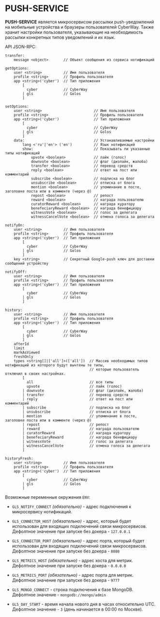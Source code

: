 # PUSH-SERVICE

**PUSH-SERVICE** является микросервисом рассылки push-уведомлений на мобильные устройства и браузеры пользователей CyberWay.
Также хранит настройки пользователя, указывающие на необходимость рассылки конкретных типов уведомлений и их язык.

API JSON-RPC:

```
transfer:
    message <object>       // Объект сообщения из сервиса нотификаций

getOptions:
    user <string>          // Имя пользователя
    profile <string>       // Профиль пользователя
    app <string>('cyber')  // Тип приложения
        [
          cyber            // CyberWay
        | gls              // Golos
        ]

setOptions:
    user <string>                        // Имя пользователя
    profile <string>                     // Профиль пользователя
    app <string>('cyber')                // Тип приложения
        [
          cyber                          // CyberWay
        | gls                            // Golos
        ]
    data:                                // Устанавливаемые настройки
        lang <'ru'|'en'> ('en')          // Язык нотификаций
        show:                            // Показывать ли указанные типы нотификаций
            upvote <boolean>             // лайк (голос)
            downvote <boolean>           // флаг (дизлайк, жалоба)
            transfer <boolean>           // перевод средств
            reply <boolean>              // ответ на пост или комментарий
            subscribe <boolean>          // подписка на блог
            unsubscribe <boolean>        // отписка от блога
            mention <boolean>            // упоминание в посте, заголовке поста или в комменте (через @)
            repost <boolean>             // репост
            reward <boolean>             // награда пользователю
            curatorReward <boolean>      // награда куратору
            benefeciaryReward <boolean>  // награда бенефициару
            witnessVote <boolean>        // голос за делегата
            witnessCancelVote <boolean>  // отмена голоса за делегата

notifyOn:
    user <string>          // Имя пользователя
    profile <string>       // Профиль пользователя
    app <string>('cyber')  // Тип приложения
        [
          cyber            // CyberWay
        | gls              // Golos
        ]
    key <string>           // Секретный Google-push ключ для доставки сообщений устройству

notifyOff:
    user <string>          // Имя пользователя
    profile <string>       // Профиль пользователя
    app <string>('cyber')  // Тип приложения
        [
          cyber            // CyberWay
        | gls              // Golos
        ]

history:
    user <string>          // Имя пользователя
    profile <string>       // Профиль пользователя
    app <string>('cyber')  // Тип приложения
        [
          cyber            // CyberWay
        | gls              // Golos
        ]
    afterId
    limit
    markAsViewed
    freshOnly
    types <string[]|['all']>(['all'])  // Массив необходимых типов нотификаций из которого будут вычтены те типы,
                                       // которые пользователь отключил в своих настройках.
        [
          all                          // все типы
          upvote                       // лайк (голос)
        | downvote                     // флаг (дизлайк, жалоба)
        | transfer                     // перевод средств
        | reply                        // ответ на пост или комментарий
        | subscribe                    // подписка на блог
        | unsubscribe                  // отписка от блога
        | mention                      // упоминание в посте, заголовке поста или в комменте (через @)
        | repost                       // репост
        | reward                       // награда пользователю
        | curatorReward                // награда куратору
        | benefeciaryReward            // награда бенефициару
        | witnessVote                  // голос за делегата
        | witnessCancelVote            // отмена голоса за делегата
        ]

historyFresh:
    user <string>          // Имя пользователя
    profile <string>       // Профиль пользователя
    app <string>('cyber')  // Тип приложения
        [
          cyber            // CyberWay
        | gls              // Golos
        ]

```

Возможные переменные окружения `ENV`:

-   `GLS_NOTIFY_CONNECT` _(обязательно)_ - адрес подключения к микросервису нотификаций.

-   `GLS_CONNECTOR_HOST` _(обязательно)_ - адрес, который будет использован для входящих подключений связи микросервисов.
    Дефолтное значение при запуске без докера - `127.0.0.1`

-   `GLS_CONNECTOR_PORT` _(обязательно)_ - адрес порта, который будет использован для входящих подключений связи микросервисов.
    Дефолтное значение при запуске без докера - `8080`

-   `GLS_METRICS_HOST` _(обязательно)_ - адрес хоста для метрик.
    Дефолтное значение при запуске без докера - `0.0.0.0`

-   `GLS_METRICS_PORT` _(обязательно)_ - адрес порта для метрик.
    Дефолтное значение при запуске без докера - `9777`

-   `GLS_MONGO_CONNECT` - строка подключения к базе MongoDB.
    Дефолтное значение - `mongodb://mongo/admin`

-   `GLS_DAY_START` - время начала нового дня в часах относительно UTC.
    Дефолтное значение - `3` (день начинается в 00:00 по Москве).

